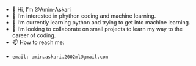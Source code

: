 - 👋 Hi, I’m @Amin-Askari
- 👀 I’m interested in phython coding and machine learning.
- 🌱 I’m currently learning python and trying to get into machine learning.
- 💞️ I’m looking to collaborate on small projects to learn my way to the career of coding.
- 📫 How to reach me:
-     email: amin.askari.2002ml@gmail.com

<!---
Amin-Askari/Amin-Askari is a ✨ special ✨ repository because its `README.md` (this file) appears on your GitHub profile.
You can click the Preview link to take a look at your changes.
--->
